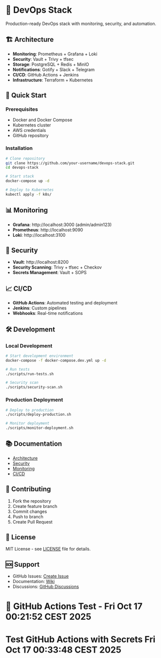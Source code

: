 # 🚀 DevOps Stack

Production-ready DevOps stack with monitoring, security, and automation.

## 🏗️ Architecture

- **Monitoring**: Prometheus + Grafana + Loki
- **Security**: Vault + Trivy + tfsec
- **Storage**: PostgreSQL + Redis + MinIO
- **Notifications**: Gotify + Slack + Telegram
- **CI/CD**: GitHub Actions + Jenkins
- **Infrastructure**: Terraform + Kubernetes

## 🚀 Quick Start

### Prerequisites
- Docker and Docker Compose
- Kubernetes cluster
- AWS credentials
- GitHub repository

### Installation
```bash
# Clone repository
git clone https://github.com/your-username/devops-stack.git
cd devops-stack

# Start stack
docker-compose up -d

# Deploy to Kubernetes
kubectl apply -f k8s/
```

## 📊 Monitoring

- **Grafana**: http://localhost:3000 (admin/admin123)
- **Prometheus**: http://localhost:9090
- **Loki**: http://localhost:3100

## 🔐 Security

- **Vault**: http://localhost:8200
- **Security Scanning**: Trivy + tfsec + Checkov
- **Secrets Management**: Vault + SOPS

## 📈 CI/CD

- **GitHub Actions**: Automated testing and deployment
- **Jenkins**: Custom pipelines
- **Webhooks**: Real-time notifications

## 🛠️ Development

### Local Development
```bash
# Start development environment
docker-compose -f docker-compose.dev.yml up -d

# Run tests
./scripts/run-tests.sh

# Security scan
./scripts/security-scan.sh
```

### Production Deployment
```bash
# Deploy to production
./scripts/deploy-production.sh

# Monitor deployment
./scripts/monitor-deployment.sh
```

## 📚 Documentation

- [Architecture](docs/architecture.md)
- [Security](docs/security.md)
- [Monitoring](docs/monitoring.md)
- [CI/CD](docs/cicd.md)

## 🤝 Contributing

1. Fork the repository
2. Create feature branch
3. Commit changes
4. Push to branch
5. Create Pull Request

## 📄 License

MIT License - see [LICENSE](LICENSE) file for details.

## 🆘 Support

- GitHub Issues: [Create Issue](https://github.com/your-username/devops-stack/issues)
- Documentation: [Wiki](https://github.com/your-username/devops-stack/wiki)
- Discussions: [GitHub Discussions](https://github.com/your-username/devops-stack/discussions)
# 🚀 GitHub Actions Test - Fri Oct 17 00:21:52 CEST 2025
# Test GitHub Actions with Secrets Fri Oct 17 00:33:48 CEST 2025
